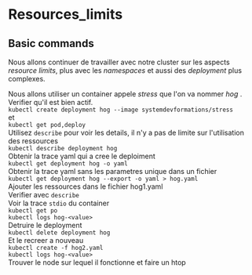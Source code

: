 # Resources_limits

## Basic commands

Nous allons continuer de travailler avec notre cluster sur les aspects *resource limits*, 
plus avec les *namespaces* et aussi des *deployment* plus complexes. 

Nous allons utiliser un container appele *stress* que l'on va nommer *hog* .   
Verifier qu'il est bien actif.  
``kubectl create deployment hog --image systemdevformations/stress``  
et  
``kubectl get pod,deploy``  
Utilisez ``describe`` pour voir les details, il n'y a pas de limite sur l'utilisation des ressources  
``kubectl describe deployment hog``  
Obtenir la trace yaml qui a cree le deploiment  
``kubectl get deployment hog -o yaml``  
Obtenir la trace yaml sans les parametres unique dans un fichier   
``kubectl get deployment hog --export -o yaml > hog.yaml``  
Ajouter les ressources dans le fichier hog1.yaml  
Verifier avec ``describe``    
Voir la trace ``stdio`` du container  
``kubectl get po``  
``kubectl logs hog-<value>``  
Detruire le deployment  
``kubectl delete deployment hog``  
Et le recreer a nouveau   
 ``kubectl create -f hog2.yaml``  
 ``kubectl logs hog-<value>``  
Trouver le node sur lequel il fonctionne et faire un htop 